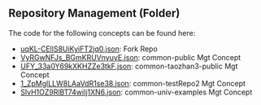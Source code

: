 ## Repository Management \(Folder\)

The code for the following concepts can be found here: 

- [uqKL\-CEllS8UiKyiFT2jq0.json](uqKL-CEllS8UiKyiFT2jq0.json): Fork Repo
- [VyRGwNFJs\_BGmKRUVnyuyE.json](VyRGwNFJs_BGmKRUVnyuyE.json): common\-public Mgt Concept
- [UFY\_33a0Y69kXKHZZe3tkF.json](UFY_33a0Y69kXKHZZe3tkF.json): common\-taozhan3\-public Mgt Concept
- [1\_ZpMglLLW8LAaVdR1se38.json](1_ZpMglLLW8LAaVdR1se38.json): common\-testRepo2 Mgt Concept
- [SlvH1OZ9RlBT74wiIj1XN6.json](SlvH1OZ9RlBT74wiIj1XN6.json): common\-univ\-examples Mgt Concept
